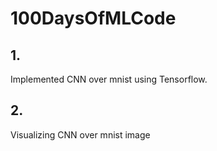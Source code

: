 # 100DaysOfMLCode
## 1. 
Implemented CNN over mnist using Tensorflow.
## 2.
Visualizing CNN over mnist image
